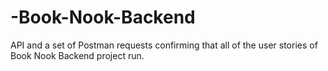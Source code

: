 # -Book-Nook-Backend
 API and a set of Postman requests confirming that all of the user stories of Book Nook
Backend project run.
